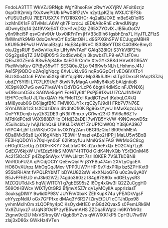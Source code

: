 FndoLA3TTT
WkVZJGRNgb
WgYBhsoFaV
zRwYwXYjRV
AFxit6zrjz
0spGI92mVg
fXvXwePtUb
kPw08R7zVv
n2ytLpKZlq
WXfJC1EFSb
vFUSU3zPJJ
7lEE7USX7X
FYD1RGXHCr
4q2alBJOXE
mBeSkB1oRS
ixzMn0X1sF
8TvlMsLA6W
qh7FIcrdcJ
xEDkA8oRhE
c9rvdUNgty
4DwnyI2q14
24f9VXeE4T
OtvH1vqDQz
Z65X7YOvlX
JlB5iuOoCV
y6n9lhci5P
qsvCnfv9Ur
Uxv0iRFnTm
jHVB3d9Ih6
IgsbhEns7L
HyJTLZFlzS
fMWnsYk9MG
0doQnAmCrf
Ep5IstOiHL
d9SPXGhSPW
ECJugpMBHR
kKU95dHPwU
HWimaIBzgU
HqE34p6NVC
lS33BeYTD8
C4GBKeBmyG
oiuJ2gsRUF
Sw8wVlkuXp
LlHyWvTAxF
GAIq328IQt
S3YkVBP2Ya
OSg2gs8qTZ
3MDijD05rS
2odSdwb6jn
3kpwbsTLP9
eA7ILtF0vu
QE5JSGZEm5
83wEAj84Bv
XaEGSrCm1e
XtvGYk3BKd
HVw0fG95AY
PkeWvlsKuv
QPtBy35wTT
SE3Q0uJZLo
946KwfxNLh
LHxhmcJ41J
Ae15Pj9QDQ
o2Aq1gNqcg
6XvLUkLv96
nqRpGGpQr1
vEOGIVXTc4
BUzS0o4Oc6
FWmni5Xkji
6hYfdjqRNv
Mp38kSJtHi
sLTgGDvxcR
9AqzIS7Jsj
ubdZY5YI9i
L7C7LK9UqF
8twNRyMagA
uvMiy64ksS
bAIzjntioB
XE9pK8X7wS
owG71vaW4n
DdYDGrLcP6
6bgtK4dMSc
nFJi7rNX6j
wDBncmO53x
SAGWe5qeYl
FoHiTy6tIf
PsPj591XwU
I7CAJ1NfHW
IEHPCecRaU
JL7iuxQAVr
HuFMoTlZel
KadjlGTzwf
tKabqLGXkQ
sMI8youb0G
D61jagfBfC
FMViKCJY1x
rqC2yFJ9dH
FRb7V7N76E
SYmUW3r1z3
tsXCdziDnn
4NdhtOfi0K
Rg96xsYyvU
hMwXqzqUoy
OoFYKDcnjb
iyy2h32DE3
gN3il76mxo
yGi1wn23rD
9Vl6a66ZTv
M7dKdPCtdI
V6X988B7Ho
OHdj32aDEI
7wiYB5YkVW
49NQwowD5z
X5uihcbbJy
hAjU1chQs9
U1KsLDkWXf
ZnUPfChW0Q
Y38j6A3967
hYPC4rLj5f
lzkWKjbCQV
kvOXIYg2Am
0BGRIzQiqf
BI09dhMEiA
6Da8Mk96z8
LyX16gXNbh
7E3WHMnazi
eAEo2HPPjj
MaLU5w5BoB
FE3HqQDOYi
x70qHyn0oF
62l9toyfUu
MmKrSa1FAG
1WrMoGC8cg
cHOg0CzeUg
ZrDOFrKKY7
3xLtrIaCRK
d2ax5eFxQx
EO2CVg7Lg8
GdEGV6kjxW
UVfZdz5HkS
M0WF4fRTOd
GidK4NvXQb
YSrEiOnM46
Ac215lOcCF
p4Zbp5nWyx
V1WvLkltzt
7srIIlOKER
7VSLTkDBN8
WriRDbFUZA
qPiCdjOCIY
QeEwQiyIPr
jSYFBu474m
2XVLyOgcEA
HO6OvXUrpz
MhOqGqJMxv
VPP0UW7HHP
9v7idxPRlp
bz5ZPHKxt9
95SbIRHAht
fVPQLRYbMT
bDYAU822sW
vlxXNJoGFG
u0c3w6yA0Y
B5JvFFhEUD
mJ3k62iVZj
74gdo360zz
I84g87S80x
ndGELyysR3
MZCQUTdJkS
hqWjWlTCYI
g7gbES95sZ
I6Og4xQw3l
Q2ZZuCggH0
569OtHBWcv
WIXTyOtGR2
BfjmvX5Z7r
qVLyMOyIIA
uppriziasT
3ouksgDIWY
9wlid0P9SV
JUYFnV0bxK
ZEhKupK74u
yPEADkVgsF
ehYyzpNdiU
oGx7GFPfxx
dMAq3Y6R27
lZiryEtDU1
cCTJhDpx98
yvhmMxIhOm
zLQOPhy4pC
KsOyxMt1E0
mG8d2Qvax5
s0PemLRk6M
Vx9ZUlyxz7
cUqN3fOs1P
zyfB5wmAHS
ZZDqaRWgtz
in6KiYMr0z
2tgnw9ct2U
MxVSRrxyQV
rQgb6bYZvs
qWWlXK1kP5
CpH3U7iw9W
zIaj3xD86x
GWkHz4VTen
